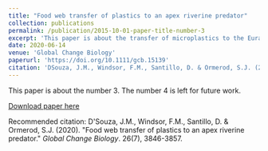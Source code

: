 ```yaml
---
title: "Food web transfer of plastics to an apex riverine predator"
collection: publications
permalink: /publication/2015-10-01-paper-title-number-3
excerpt: 'This paper is about the transfer of microplastics to the Eurasian dipper (Cinclus cinclus).'
date: 2020-06-14
venue: 'Global Change Biology'
paperurl: 'https://doi.org/10.1111/gcb.15139'
citation: 'DSouza, J.M., Windsor, F.M., Santillo, D. & Ormerod, S.J. (2020). &quot;Food web transfer of plastics to an apex riverine predator.&quot; <i>Global Change Biology</i>. 26(7), 3846-3857.'
---
```

This paper is about the number 3. The number 4 is left for future work.

[Download paper here](https://doi.org/10.1111/gcb.15139)

Recommended citation: D'Souza, J.M., Windsor, F.M., Santillo, D. & Ormerod, S.J. (2020). "Food web transfer of plastics to an apex riverine predator." <i>Global Change Biology</i>. 26(7), 3846-3857.
